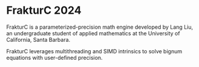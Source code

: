 # FrakturC 2024

FrakturC is a parameterized-precision math engine developed by Lang Liu, an undergraduate student of applied mathematics at the University of California, Santa Barbara.

FrakturC leverages multithreading and SIMD intrinsics to solve bignum equations with user-defined precision.
